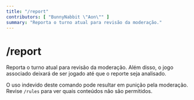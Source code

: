 ```yaml
---
title: "/report"
contributors: [ "BunnyNabbit \"Aon\"" ]
summary: "Reporta o turno atual para revisão da moderação."
---
```


# /report

Reporta o turno atual para revisão da moderação. Além disso, o jogo associado deixará de ser jogado até que o reporte seja analisado.

O uso indevido deste comando pode resultar em punição pela moderação. Revise `/rules` para ver quais conteúdos não são permitidos.
